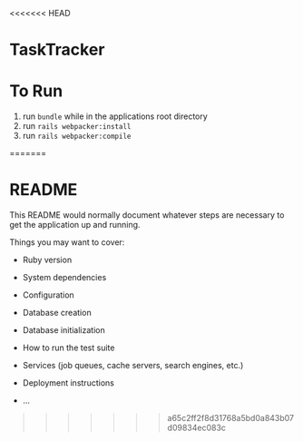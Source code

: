 <<<<<<< HEAD
# TaskTracker
# To Run

1. run ```bundle``` while in the applications root directory
2. run ```rails webpacker:install```
3. run ```rails webpacker:compile```

=======
# README

This README would normally document whatever steps are necessary to get the
application up and running.

Things you may want to cover:

* Ruby version

* System dependencies

* Configuration

* Database creation

* Database initialization

* How to run the test suite

* Services (job queues, cache servers, search engines, etc.)

* Deployment instructions

* ...
>>>>>>> a65c2ff2f8d31768a5bd0a843b07d09834ec083c
